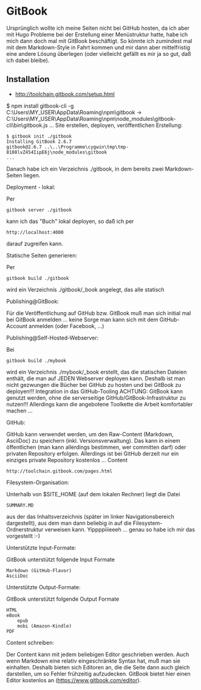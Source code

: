 # GitBook

Ursprünglich wollte ich meine Seiten nicht bei GitHub hosten, da ich aber mit Hugo Probleme bei der Erstellung einer Menüstruktur hatte, habe ich mich dann doch mal mit GitBook beschäftigt. So könnte ich zumindest mal mit dem Markdown-Style in Fahrt kommen und mir dann aber mittelfristig eine andere Lösung überlegen (oder vielleicht gefällt es mir ja so gut, daß ich dabei bleibe).

## Installation

* http://toolchain.gitbook.com/setup.html

$ npm install gitbook-cli -g
C:\Users\MY_USER\AppData\Roaming\npm\gitbook -> C:\Users\MY_USER\AppData\Roaming\npm\node_modules\gitbook-cli\bin\gitbook.js
...
Site erstellen, deployen, veröffentlichen
Erstellung:

    $ gitbook init ./gitbook
    Installing GitBook 2.6.7
    gitbook@2.6.7 ..\..\Programme\cygwin\tmp\tmp-8108lvZ454IipE6j\node_modules\gitbook
    ...

Danach habe ich ein Verzeichnis ./gitbook, in dem bereits zwei Markdown-Seiten liegen.

Deployment - lokal:

Per

    gitbook server ./gitbook

kann ich das "Buch" lokal deployen, so daß ich per

    http://localhost:4000

darauf zugreifen kann.

Statische Seiten generieren:

Per

    gitbook build ./gitbook

wird ein Verzeichnis ./gitbook/_book angelegt, das alle statisch

Publishing@GitBook:

Für die Veröffentlichung auf GitHub bzw. GitBook muß man sich initial mal bei GitBook anmelden ... keine Sorge man kann sich mit dem GitHub-Account anmelden (oder Facebook, ...)

Publishing@Self-Hosted-Webserver:

Bei

    gitbook build ./mybook

wird ein Verzeichnis ./mybook/_book erstellt, das die statischen Dateien enthält, die man auf JEDEN Webserver deployen kann. Deshalb ist man nicht gezwungen die Bücher bei GitHub zu hosten und bei GitBook zu deployen!!!
Integration in das GitHub-Tooling
ACHTUNG: GitBook kann genutzt werden, ohne die serverseitige GitHub/GitBook-Infrastruktur zu nutzen!!! Allerdings kann die angebotene Toolkette die Arbeit komfortabler machen ...

GitHub:

GitHub kann verwendet werden, um den Raw-Content (Markdown, AsciiDoc) zu speichern (inkl. Versionsverwaltung). Das kann in einem öffentlichen (man kann allerdings bestimmen, wer committen darf) oder privaten Repository erfolgen. Allerdings ist bei GitHub derzeit nur ein einziges private Repository kostenlos ...
Content

    http://toolchain.gitbook.com/pages.html

Filesystem-Organisation:

Unterhalb von $SITE_HOME (auf dem lokalen Rechner) liegt die Datei

    SUMMARY.MD

aus der das Inhaltsverzeichnis (später im linker Navigationsbereich dargestellt), aus dem man dann beliebig in auf die Filesystem-Ordnerstruktur verweisen kann. Yippppiiieeeh ... genau so habe ich mir das vorgestellt :-)

Unterstützte Input-Formate:

GitBook unterstützt folgende Input Formate

    Markdown (GitHub-Flavor)
    AsciiDoc

Unterstützte Output-Formate:

GitBook unterstützt folgende Output Formate

    HTML
    eBook
        epub
        mobi (Amazon-Kindle)
    PDF

Content schreiben:

Der Content kann mit jedem beliebigen Editor geschrieben werden. Auch wenn Markdown eine relativ eingeschränkte Syntax hat, muß man sie einhalten. Deshalb bieten sich Editoren an, die die Seite dann auch gleich darstellen, um so Fehler frühzeitig aufzudecken. GitBook bietet hier einen Editor kostenlos an (https://www.gitbook.com/editor).

